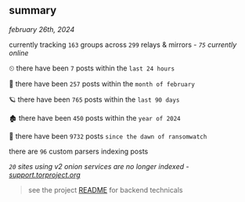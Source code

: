 
## summary
_february 26th, 2024_

currently tracking `163` groups across `299` relays & mirrors - _`75` currently online_

⏲ there have been `7` posts within the `last 24 hours`

🦈 there have been `257` posts within the `month of february`

🪐 there have been `765` posts within the `last 90 days`

🏚 there have been `450` posts within the `year of 2024`

🦕 there have been `9732` posts `since the dawn of ransomwatch`

there are `96` custom parsers indexing posts

_`20` sites using v2 onion services are no longer indexed - [support.torproject.org](https://support.torproject.org/onionservices/v2-deprecation/)_

> see the project [README](https://github.com/joshhighet/ransomwatch#ransomwatch--) for backend technicals
